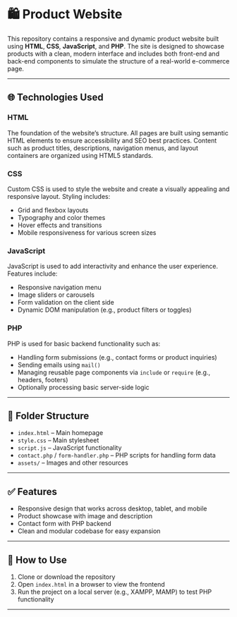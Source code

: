 # 🛍️ Product Website

This repository contains a responsive and dynamic product website built using **HTML**, **CSS**, **JavaScript**, and **PHP**. The site is designed to showcase products with a clean, modern interface and includes both front-end and back-end components to simulate the structure of a real-world e-commerce page.

---

## 🌐 Technologies Used

### HTML  
The foundation of the website’s structure. All pages are built using semantic HTML elements to ensure accessibility and SEO best practices. Content such as product titles, descriptions, navigation menus, and layout containers are organized using HTML5 standards.

### CSS  
Custom CSS is used to style the website and create a visually appealing and responsive layout. Styling includes:
- Grid and flexbox layouts
- Typography and color themes
- Hover effects and transitions
- Mobile responsiveness for various screen sizes

### JavaScript  
JavaScript is used to add interactivity and enhance the user experience. Features include:
- Responsive navigation menu
- Image sliders or carousels
- Form validation on the client side
- Dynamic DOM manipulation (e.g., product filters or toggles)

### PHP  
PHP is used for basic backend functionality such as:
- Handling form submissions (e.g., contact forms or product inquiries)
- Sending emails using `mail()`
- Managing reusable page components via `include` or `require` (e.g., headers, footers)
- Optionally processing basic server-side logic

---

## 📁 Folder Structure

- `index.html` – Main homepage  
- `style.css` – Main stylesheet  
- `script.js` – JavaScript functionality  
- `contact.php` / `form-handler.php` – PHP scripts for handling form data  
- `assets/` – Images and other resources  

---

## ✅ Features

- Responsive design that works across desktop, tablet, and mobile  
- Product showcase with image and description  
- Contact form with PHP backend  
- Clean and modular codebase for easy expansion  

---

## 🧪 How to Use

1. Clone or download the repository  
2. Open `index.html` in a browser to view the frontend  
3. Run the project on a local server (e.g., XAMPP, MAMP) to test PHP functionality  

---
